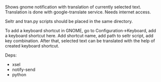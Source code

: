Shows gnome notification with translation of currently selected text.
Translation is done with google-translate service. Needs internet access.

Seltr and tran.py scripts should be placed in the same directory.

To add a keyboard shortcut in GNOME, go to Configuration->Keyboard, add a keyboard shortcut here. Add shortcut name, add path to seltr script, add key combination. After that, selected text can be translated with the help of created keyboard shortcut.

Deps:
* xsel
* notify-send
* python


